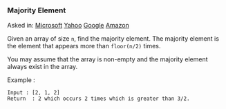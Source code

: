 ### Majority Element

Asked in: [Microsoft](#) [Yahoo](#) [Google](#) [Amazon](#)

Given an array of size `n`, find the majority element. The majority element is the element that appears more than `floor(n/2)` times.

You may assume that the array is non-empty and the majority element always exist in the array.

Example :
```
Input : [2, 1, 2]
Return  : 2 which occurs 2 times which is greater than 3/2. 
```
